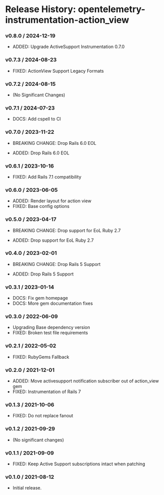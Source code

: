 # Release History: opentelemetry-instrumentation-action_view

### v0.8.0 / 2024-12-19

* ADDED: Upgrade ActiveSupport Instrumentation 0.7.0

### v0.7.3 / 2024-08-23

* FIXED: ActionView Support Legacy Formats

### v0.7.2 / 2024-08-15

* (No Significant Changes)

### v0.7.1 / 2024-07-23

* DOCS: Add cspell to CI

### v0.7.0 / 2023-11-22

* BREAKING CHANGE: Drop Rails 6.0 EOL

* ADDED: Drop Rails 6.0 EOL

### v0.6.1 / 2023-10-16

* FIXED: Add Rails 7.1 compatibility

### v0.6.0 / 2023-06-05

* ADDED: Render layout for action view
* FIXED: Base config options

### v0.5.0 / 2023-04-17

* BREAKING CHANGE: Drop support for EoL Ruby 2.7

* ADDED: Drop support for EoL Ruby 2.7

### v0.4.0 / 2023-02-01

* BREAKING CHANGE: Drop Rails 5 Support

* ADDED: Drop Rails 5 Support

### v0.3.1 / 2023-01-14

* DOCS: Fix gem homepage
* DOCS: More gem documentation fixes

### v0.3.0 / 2022-06-09

* Upgrading Base dependency version
* FIXED: Broken test file requirements

### v0.2.1 / 2022-05-02

* FIXED: RubyGems Fallback

### v0.2.0 / 2021-12-01

* ADDED: Move activesupport notification subscriber out of action_view gem
* FIXED: Instrumentation of Rails 7

### v0.1.3 / 2021-10-06

* FIXED: Do not replace fanout

### v0.1.2 / 2021-09-29

* (No significant changes)

### v0.1.1 / 2021-09-09

* FIXED: Keep Active Support subscriptions intact when patching

### v0.1.0 / 2021-08-12

* Initial release.
